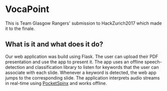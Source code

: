 # VocaPoint
This is Team Glasgow Rangers' submission to HackZurich2017 which made it to the finale. 

## What is it and what does it do?
Our web application was build using Flask. The user can upload their PDF presentation and use the app to present it.
The app uses an offline speech-detection and classification library to listen for keywords that the user can associate with each slide. Whenever a keyword is detected, the web app jumps to the corresponding slide.
The application interprets audio streams in real-time using [PocketSpinx](https://github.com/cmusphinx/pocketsphinx) and works offline.

